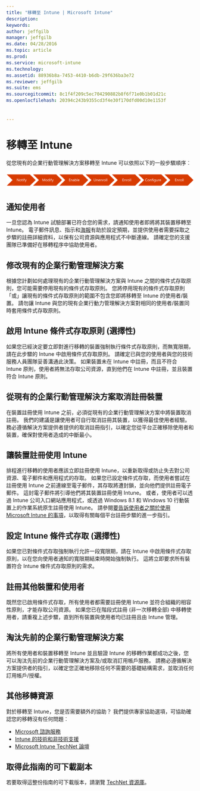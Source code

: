 ```yaml
---
title: "移轉至 Intune | Microsoft Intune"
description: 
keywords: 
author: jeffgilb
manager: jeffgilb
ms.date: 04/28/2016
ms.topic: article
ms.prod: 
ms.service: microsoft-intune
ms.technology: 
ms.assetid: 88936b8a-7453-4410-b6db-29f636ba3e72
ms.reviewer: jeffgilb
ms.suite: ems
ms.sourcegitcommit: 8c1f4f209c5ec704290882b8f6f71e0b1b01d21c
ms.openlocfilehash: 20394c243b9355cd3f4e30f170dfd00d10e1153f


---
```


# 移轉至 Intune


從您現有的企業行動管理解決方案移轉至 Intune 可以依照以下的一般步驟順序︰

![Intune 的移轉步驟](./media/migrate-intune-steps.png)

## 通知使用者

一旦您認為 Intune 試驗部署已符合您的需求，請通知使用者即將將其裝置移轉至 Intune。 電子郵件訊息、指示和[海報](https://gallery.technet.microsoft.com/Intune-End-User-Enrollment-3a0c9b0c?WT.mc_id=Blog_Intune_General_PCIT)有助於設定預期，並提供使用者需要採取之步驟的註冊詳細資料，以保有公司資源與應用程式不中斷連線。 請確定您的支援團隊已準備好在移轉程序中協助使用者。

## 修改現有的企業行動管理解決方案

根據您計劃如何處理現有的企業行動管理解決方案與 Intune 之間的條件式存取原則，您可能需要停用現有的條件式存取原則。 您將停用現有的條件式存取原則「或」讓現有的條件式存取原則的範圍不包含您即將移轉至 Intune 的使用者/裝置。  請勿讓 Intune 與您的現有企業行動力管理解決方案對相同的使用者/裝置同時套用條件式存取原則。

## 啟用 Intune 條件式存取原則 (選擇性)

如果您已經決定要立即對進行移轉的裝置強制執行條件式存取原則，而無寬限期，請在此步驟的 Intune 中啟用條件式存取原則。  請確定已與您的使用者與您的技術服務人員團隊妥善溝通此決策。  如果裝置未在 Intune 中註冊，而且不符合 Intune 原則，使用者將無法存取公司資源，直到他們在 Intune 中註冊，並且裝置符合 Intune 原則。

## 從現有的企業行動管理解決方案取消註冊裝置

在裝置註冊使用 Intune 之前，必須從現有的企業行動管理解決方案中將裝置取消註冊。 我們的建議是讓使用者可自行取消註冊其裝置，以獲得最佳使用者經驗。  務必遵循解決方案提供者提供的取消註冊指引，以確定您從平台正確移除使用者和裝置，確保對使用者造成的中斷最小。

## 讓裝置註冊使用 Intune

排程進行移轉的使用者應該立即註冊使用 Intune，以重新取得或防止失去對公司資源、電子郵件和應用程式的存取。 如果您已設定條件式存取，而使用者嘗試在註冊使用 Intune 之前連線至電子郵件，其存取將遭封鎖，並向他們提供註冊電子郵件。 這封電子郵件將引導他們將其裝置註冊使用 Intune。  或者，使用者可以透過 Intune 公司入口網站應用程式，或透過 Windows 8.1 和 Windows 10 行動裝置上的作業系統原生註冊使用 Intune。 請參閱[要告訴使用者之關於使用 Microsoft Intune 的事項](what-to-tell-your-end-users-about-using-microsoft-intune.md)，以取得有關每個平台註冊步驟的進一步指引。

## 設定 Intune 條件式存取 (選擇性)

如果您已對條件式存取強制執行允許一段寬限期，請在 Intune 中啟用條件式存取原則，以在您向使用者通知的寬限期結束時開始強制執行。 這將立即要求所有裝置符合 Intune 條件式存取原則的需求。

## 註冊其他裝置和使用者

既然您已啟用條件式存取，所有使用者都需要註冊使用 Intune 並符合組織的相容性原則，才能存取公司資源。 如果您已在階段式註冊 (非一次移轉全部) 中移轉使用者，請重複上述步驟，直到所有裝置與使用者均已註冊且由 Intune 管理。

## 淘汰先前的企業行動管理解決方案

將所有使用者和裝置移轉至 Intune 並且驗證 Intune 的移轉作業都成功之後，您可以淘汰先前的企業行動管理解決方案及/或取消訂用帳戶服務。 請務必遵循解決方案提供者的指引，以確定您正確地移除任何不需要的基礎結構需求，並取消任何訂用帳戶/授權。

## 其他移轉資源

對於移轉至 Intune，您是否需要額外的協助？ 我們提供專家協助選項，可協助確認您的移轉沒有任何問題︰

<!--- - [Microsoft Intune Onboarding](/em/solutions/fasttrack-center-benefit-for-enterprise-mobility-suite-ems)--->
- [Microsoft 諮詢服務](https://www.microsoft.com/en-us/microsoftservices/default.aspx)
- [Intune 的技術和非技術支援](/intune/troubleshoot/how-to-get-support-for-microsoft-intune)
- [Microsoft Intune TechNet 論壇](https://social.technet.microsoft.com/Forums/en-US/home?forum=microsoftintuneprod)

## 取得此指南的可下載副本

若要取得這整份指南的可下載版本，請瀏覽 [TechNet 資源庫](https://gallery.technet.microsoft.com/Migrating-to-Intune-ea439387)。



<!--HONumber=Jun16_HO4-->


